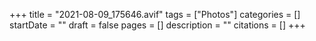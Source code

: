 +++
title = "2021-08-09_175646.avif"
tags = ["Photos"]
categories = []
startDate = ""
draft = false
pages = []
description = ""
citations = []
+++
